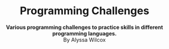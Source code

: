 <h1 align="center">Programming Challenges</h1>
<p align="center"><strong>Various programming challenges to practice skills in different programming languages.</strong>
<br>By Alyssa Wilcox</p>
<br/>
